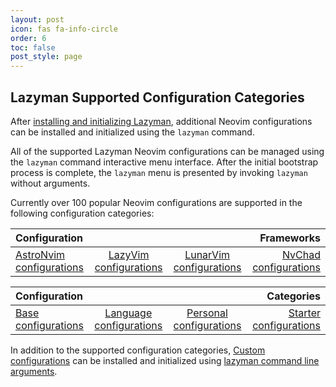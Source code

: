 ```yaml
---
layout: post
icon: fas fa-info-circle
order: 6
toc: false
post_style: page
---
```


## Lazyman Supported Configuration Categories

After [installing and initializing Lazyman](https://lazyman.dev/install),
additional Neovim configurations can be installed and initialized using
the `lazyman` command.

All of the supported Lazyman Neovim configurations can be managed using
the `lazyman` command interactive menu interface. After the initial
bootstrap process is complete, the `lazyman` menu is presented by
invoking `lazyman` without arguments.

Currently over 100 popular Neovim configurations are supported in the
following configuration categories:

| Configuration |        |        | Frameworks |
| :------------ | :----: | :----: | ---------: |
| [AstroNvim configurations](https://astronvim.lazyman.dev) | [LazyVim configurations](https://lazyvim.lazyman.dev) | [LunarVim configurations](https://lunarvim.lazyman.dev) | [NvChad configurations](https://nvchad.lazyman.dev) |

| Configuration |        |        | Categories |
| :------------ | :----: | :----: | ---------: |
| [Base configurations](https://lazyman.dev/configurations#base-configurations) | [Language configurations](https://lazyman.dev/configurations#language-configurations) | [Personal configurations](https://lazyman.dev/configurations#personal-configurations) | [Starter configurations](https://lazyman.dev/configurations#starter-configurations) |

In addition to the supported configuration categories,
[Custom configurations](https://lazyman.dev/configurations#custom-configurations)
can be installed and initialized using
[lazyman command line arguments](https://lazyman.dev/usage).

